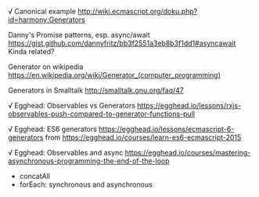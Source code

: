 √ Canonical example
http://wiki.ecmascript.org/doku.php?id=harmony:Generators

Danny's Promise patterns, esp. async/await
https://gist.github.com/dannyfritz/bb3f2551a3eb8b3f1dd1#asyncawait
Kinda related?

Generator on wikipedia
https://en.wikipedia.org/wiki/Generator_(computer_programming)

Generators in Smalltalk
http://smalltalk.gnu.org/faq/47

√ Egghead: Observables vs Generators
https://egghead.io/lessons/rxjs-observables-push-compared-to-generator-functions-pull

√ Egghead: ES6 generators
https://egghead.io/lessons/ecmascript-6-generators
from https://egghead.io/courses/learn-es6-ecmascript-2015

√ Egghead: Observables and async
https://egghead.io/courses/mastering-asynchronous-programming-the-end-of-the-loop
- concatAll
- forEach: synchronous and asynchronous
